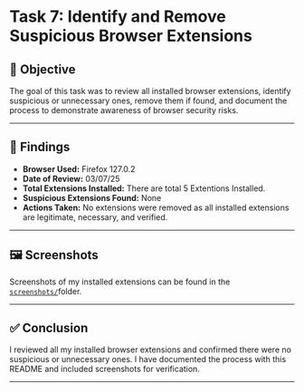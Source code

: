 # Task 7: Identify and Remove Suspicious Browser Extensions

## 📌 Objective
The goal of this task was to review all installed browser extensions, identify suspicious or unnecessary ones, remove them if found, and document the process to demonstrate awareness of browser security risks.

---

## 🔎 Findings

- **Browser Used:** Firefox 127.0.2
- **Date of Review:** 03/07/25
- **Total Extensions Installed:** There are total 5 Extentions Installed.
- **Suspicious Extensions Found:** None
- **Actions Taken:** No extensions were removed as all installed extensions are legitimate, necessary, and verified.

---

## 🖼️ Screenshots

Screenshots of my installed extensions can be found in the [`screenshots/`](https://github.com/CyberClarity/Browser-Extension-Review/blob/main/screenshot/Extentions.png)folder.

---

## ✅ Conclusion

I reviewed all my installed browser extensions and confirmed there were no suspicious or unnecessary ones. I have documented the process with this README and included screenshots for verification.

---
